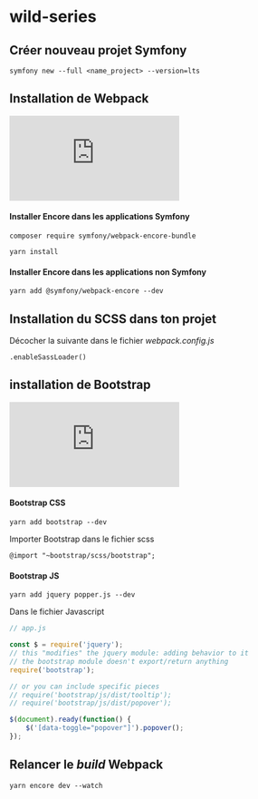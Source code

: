 # wild-series

## Créer nouveau projet Symfony

```symfony new --full <name_project> --version=lts```

## Installation de Webpack

![Documentation Webpack/Symfony](https://symfony.com/doc/current/frontend/encore/installation.html)

#### Installer Encore dans les applications Symfony

```composer require symfony/webpack-encore-bundle```

```yarn install```

#### Installer Encore dans les applications non Symfony

```yarn add @symfony/webpack-encore --dev```

## Installation du SCSS dans ton projet

Décocher la suivante dans le fichier _webpack.config.js_

```.enableSassLoader()```

## installation de Bootstrap

![Guide installation Bootstrap (Symfony)](https://symfony.com/doc/current/frontend/encore/bootstrap.html)

#### Bootstrap CSS

```yarn add bootstrap --dev```

Importer Bootstrap dans le fichier scss

```@import "~bootstrap/scss/bootstrap";```

#### Bootstrap JS

```yarn add jquery popper.js --dev```

Dans le fichier Javascript

```javascript
// app.js

const $ = require('jquery');
// this "modifies" the jquery module: adding behavior to it
// the bootstrap module doesn't export/return anything
require('bootstrap');

// or you can include specific pieces
// require('bootstrap/js/dist/tooltip');
// require('bootstrap/js/dist/popover');

$(document).ready(function() {
    $('[data-toggle="popover"]').popover();
});

```

## Relancer le _build_ Webpack

```yarn encore dev --watch```
